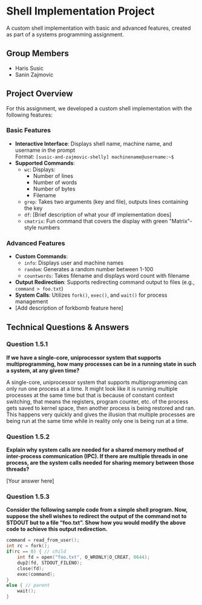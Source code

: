 # Shell Implementation Project

A custom shell implementation with basic and advanced features, created as part of a systems programming assignment.

## Group Members
- Haris Susic
- Sanin Zajmovic

## Project Overview
For this assignment, we developed a custom shell implementation with the following features:

### Basic Features
- **Interactive Interface**: Displays shell name, machine name, and username in the prompt  
  Format: `[susic-and-zajmovic-shelly] machinename@username:~$`
- **Supported Commands**:
  - `wc`: Displays:
    - Number of lines
    - Number of words
    - Number of bytes
    - Filename
  - `grep`: Takes two arguments (key and file), outputs lines containing the key
  - `df`: [Brief description of what your df implementation does]
  - `cmatrix`: Fun command that covers the display with green "Matrix"-style numbers

### Advanced Features
- **Custom Commands**:
  - `info`: Displays user and machine names
  - `random`: Generates a random number between 1-100
  - `countwords`: Takes filename and displays word count with filename
- **Output Redirection**: Supports redirecting command output to files (e.g., `command > foo.txt`)
- **System Calls**: Utilizes `fork()`, `exec()`, and `wait()` for process management
- [Add description of forkbomb feature here]

## Technical Questions & Answers

### Question 1.5.1
**If we have a single-core, uniprocessor system that supports multiprogramming,
how many processes can be in a running state in such a system, at any given time?**

A single-core, uniprocessor system that supports multiprogramming can only run one process at a time. It might look like it is running multiple processes at the same time but that is because of constant context switching, that means the registers, program counter, etc. of the process gets saved to kernel space, then another process is being restored and ran. This happens very quickly and gives the illusion that multiple processes are being run at the same time while in reality only one is being run at a time.


### Question 1.5.2
**Explain why system calls are needed for a shared memory method of
inter-process communication (IPC). If there are multiple threads in one process, are the system
calls needed for sharing memory between those threads?**

[Your answer here]

### Question 1.5.3
**Consider the following sample code from a simple shell program. Now,
suppose the shell wishes to redirect the output of the command not to STDOUT but to a file
“foo.txt”. Show how you would modify the above code to achieve this output redirection.**

```c
command = read_from_user();
int rc = fork();
if(rc == 0) { // child
    int fd = open("foo.txt", O_WRONLY|O_CREAT, 0644);
    dup2(fd, STDOUT_FILENO);
    close(fd);
    exec(command);
}
else { // parent
    wait();
}
